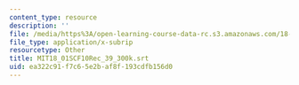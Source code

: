 ```yaml
---
content_type: resource
description: ''
file: /media/https%3A/open-learning-course-data-rc.s3.amazonaws.com/18-01sc-single-variable-calculus-fall-2010/ea322c91f7c65e2baf8f193cdfb156d0_MIT18_01SCF10Rec_39_300k.vtt
file_type: application/x-subrip
resourcetype: Other
title: MIT18_01SCF10Rec_39_300k.srt
uid: ea322c91-f7c6-5e2b-af8f-193cdfb156d0
---
```

